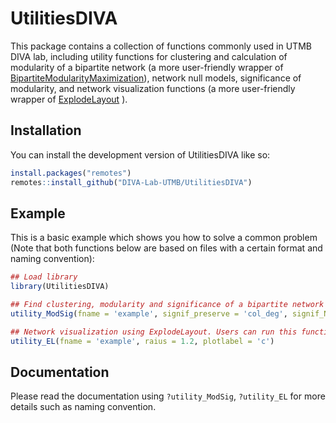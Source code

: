 
<!-- README.md is generated from README.Rmd. Please edit that file -->

# UtilitiesDIVA

<!-- badges: start -->
<!-- badges: end -->

This package contains a collection of functions commonly used in UTMB
DIVA lab, including utility functions for clustering and calculation of
modularity of a bipartite network (a more user-friendly wrapper of
[BipartiteModularityMaximization](https://cran.r-project.org/package=BipartiteModularityMaximization)),
network null models, significance of modularity, and network
visualization functions (a more user-friendly wrapper of
[ExplodeLayout](https://cran.r-project.org/package=ExplodeLayout) ).

## Installation

You can install the development version of UtilitiesDIVA like so:

``` r
install.packages("remotes")
remotes::install_github("DIVA-Lab-UTMB/UtilitiesDIVA")
```

## Example

This is a basic example which shows you how to solve a common problem
(Note that both functions below are based on files with a certain format
and naming convention):

``` r
## Load library
library(UtilitiesDIVA)

## Find clustering, modularity and significance of a bipartite network represented as an incidence matrix stored in "example_data.csv". This function should be run only once for each network.
utility_ModSig(fname = 'example', signif_preserve = 'col_deg', signif_N_sample = 1000)

## Network visualization using ExplodeLayout. Users can run this function multiple times for same network to explore different radius.
utility_EL(fname = 'example', raius = 1.2, plotlabel = 'c')
```

## Documentation

Please read the documentation using `?utility_ModSig`, `?utility_EL` for
more details such as naming convention.

